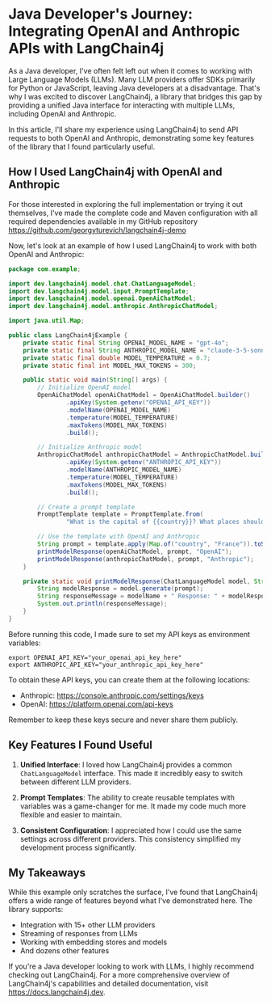 # Java Developer's Journey: Integrating OpenAI and Anthropic APIs with LangChain4j

As a Java developer, I've often felt left out when it comes to working with Large Language Models (LLMs). Many LLM providers offer SDKs primarily for Python or JavaScript, leaving Java developers at a disadvantage. That's why I was excited to discover LangChain4j, a library that bridges this gap by providing a unified Java interface for interacting with multiple LLMs, including OpenAI and Anthropic.

In this article, I'll share my experience using LangChain4j to send API requests to both OpenAI and Anthropic, demonstrating some key features of the library that I found particularly useful.

## How I Used LangChain4j with OpenAI and Anthropic

For those interested in exploring the full implementation or trying it out themselves, I've made the complete code and Maven configuration with all required dependencies available in my GitHub repository https://github.com/georgyturevich/langchain4j-demo

Now, let's look at an example of how I used LangChain4j to work with both OpenAI and Anthropic:

```java
package com.example;

import dev.langchain4j.model.chat.ChatLanguageModel;
import dev.langchain4j.model.input.PromptTemplate;
import dev.langchain4j.model.openai.OpenAiChatModel;
import dev.langchain4j.model.anthropic.AnthropicChatModel;

import java.util.Map;

public class LangChain4jExample {
    private static final String OPENAI_MODEL_NAME = "gpt-4o";
    private static final String ANTHROPIC_MODEL_NAME = "claude-3-5-sonnet-20240620";
    private static final double MODEL_TEMPERATURE = 0.7;
    private static final int MODEL_MAX_TOKENS = 300;

    public static void main(String[] args) {
        // Initialize OpenAI model
        OpenAiChatModel openAiChatModel = OpenAiChatModel.builder()
                .apiKey(System.getenv("OPENAI_API_KEY"))
                .modelName(OPENAI_MODEL_NAME)
                .temperature(MODEL_TEMPERATURE)
                .maxTokens(MODEL_MAX_TOKENS)
                .build();

        // Initialize Anthropic model
        AnthropicChatModel anthropicChatModel = AnthropicChatModel.builder()
                .apiKey(System.getenv("ANTHROPIC_API_KEY"))
                .modelName(ANTHROPIC_MODEL_NAME)
                .temperature(MODEL_TEMPERATURE)
                .maxTokens(MODEL_MAX_TOKENS)
                .build();

        // Create a prompt template
        PromptTemplate template = PromptTemplate.from(
                "What is the capital of {{country}}? What places should I visit here?.");

        // Use the template with OpenAI and Anthropic
        String prompt = template.apply(Map.of("country", "France")).toString();
        printModelResponse(openAiChatModel, prompt, "OpenAI");
        printModelResponse(anthropicChatModel, prompt, "Anthropic");
    }

    private static void printModelResponse(ChatLanguageModel model, String prompt, String modelName) {
        String modelResponse = model.generate(prompt);
        String responseMessage = modelName + " Response: " + modelResponse;
        System.out.println(responseMessage);
    }
}
```

Before running this code, I made sure to set my API keys as environment variables:
```
export OPENAI_API_KEY="your_openai_api_key_here"
export ANTHROPIC_API_KEY="your_anthropic_api_key_here"
```

To obtain these API keys, you can create them at the following locations:

- Anthropic: https://console.anthropic.com/settings/keys
- OpenAI: https://platform.openai.com/api-keys

Remember to keep these keys secure and never share them publicly.

## Key Features I Found Useful

1. **Unified Interface**: I loved how LangChain4j provides a common `ChatLanguageModel` interface. This made it incredibly easy to switch between different LLM providers.

2. **Prompt Templates**: The ability to create reusable templates with variables was a game-changer for me. It made my code much more flexible and easier to maintain.

3. **Consistent Configuration**: I appreciated how I could use the same settings across different providers. This consistency simplified my development process significantly.

## My Takeaways

While this example only scratches the surface, I've found that LangChain4j offers a wide range of features beyond what I've demonstrated here. The library supports:

- Integration with 15+ other LLM providers
- Streaming of responses from LLMs
- Working with embedding stores and models
- And dozens other features

If you're a Java developer looking to work with LLMs, I highly recommend checking out LangChain4j. For a more comprehensive overview of LangChain4j's capabilities and detailed documentation, visit https://docs.langchain4j.dev.
